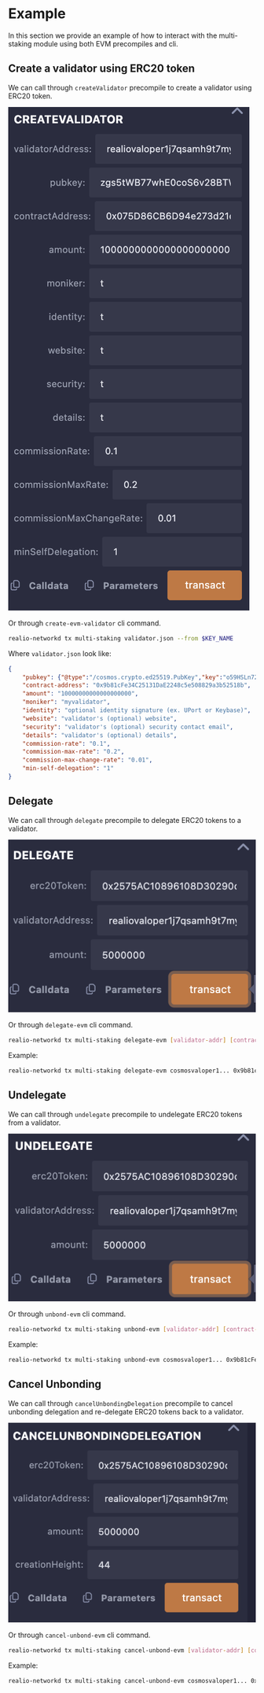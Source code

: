 <!--
order: 7
-->

# Example

In this section we provide an example of how to interact with the multi-staking module using both EVM precompiles and cli.

## Create a validator using ERC20 token

We can call through `createValidator` precompile to create a validator using ERC20 token.

![Create Validator Example](./imgs/createVal.png)

Or through `create-evm-validator` cli command.

```bash
realio-networkd tx multi-staking validator.json --from $KEY_NAME
```

Where `validator.json` look like:

```json
{
    "pubkey": {"@type":"/cosmos.crypto.ed25519.PubKey","key":"o59HSLn72AEh0dy4XKmZsFRJQMWL6aRxUeYr+1V1GBU="},
    "contract-address": "0x9b81cFe34C25131DaE2248c5e508829a3b52518b",
    "amount": "10000000000000000000",
    "moniker": "myvalidator",
    "identity": "optional identity signature (ex. UPort or Keybase)",
    "website": "validator's (optional) website",
    "security": "validator's (optional) security contact email",
    "details": "validator's (optional) details",
    "commission-rate": "0.1",
    "commission-max-rate": "0.2",
    "commission-max-change-rate": "0.01",
    "min-self-delegation": "1"
}
```

## Delegate

We can call through `delegate` precompile to delegate ERC20 tokens to a validator.

![Delegate Example](./imgs/delegate.png)

Or through `delegate-evm` cli command.

```bash
realio-networkd tx multi-staking delegate-evm [validator-addr] [contract-addr] [amount] --from $KEY_NAME
```

Example:

```bash
realio-networkd tx multi-staking delegate-evm cosmosvaloper1... 0x9b81cFe34C25131DaE2248c5e508829a3b52518b 1000000000000000000 --from $KEY_NAME
```

## Undelegate

We can call through `undelegate` precompile to undelegate ERC20 tokens from a validator.

![Undelegate Example](./imgs/unDelegate.png)

Or through `unbond-evm` cli command.

```bash
realio-networkd tx multi-staking unbond-evm [validator-addr] [contract-addr] [amount] --from $KEY_NAME
```

Example:

```bash
realio-networkd tx multi-staking unbond-evm cosmosvaloper1... 0x9b81cFe34C25131DaE2248c5e508829a3b52518b 1000000000000000000 --from $KEY_NAME
```

## Cancel Unbonding

We can call through `cancelUnbondingDelegation` precompile to cancel unbonding delegation and re-delegate ERC20 tokens back to a validator.

![Cancel Unbonding Example](./imgs/cancel_unbond.png)

Or through `cancel-unbond-evm` cli command.

```bash
realio-networkd tx multi-staking cancel-unbond-evm [validator-addr] [contract-addr] [amount] [creation-height] --from $KEY_NAME
```

Example:

```bash
realio-networkd tx multi-staking cancel-unbond-evm cosmosvaloper1... 0x9b81cFe34C25131DaE2248c5e508829a3b52518b 1000000000000000000 12345 --from $KEY_NAME
```
